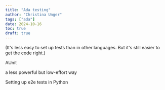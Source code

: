 ```yaml
---
title: "Ada testing"
author: "Christina Unger"
tags: ["ada"]
date: 2024-10-16
toc: true
draft: true
---
```


(It's less easy to set up tests than in other languages. But it's still easier to get the code right.)

AUnit

a less powerful but low-effort way

Setting up e2e tests in Python